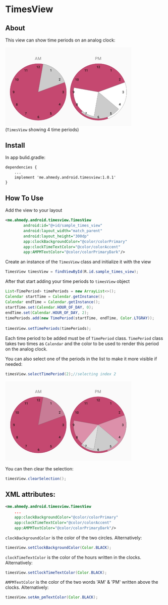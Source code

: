 # TimesView

## About

This view can show time periods on an analog clock:

<img src="images/00.jpg" alt="TimesView showing 4 time periods" width="400"/><br>
(`TimesView` showing 4 time periods)

## Install

In app bulid.gradle:

```
dependencies {
    ...
    implement 'me.ahmedy.android.timesview:1.0.1'
}
```

## How To Use

Add the view to your layout
```xml
<me.ahmedy.android.timesview.TimesView
        android:id="@+id/sample_times_view"
        android:layout_width="match_parent"
        android:layout_height="300dp"
        app:clockBackgroundColor="@color/colorPrimary"
        app:clockTimeTextColor="@color/colorAccent"
        app:AMPMTextColor="@color/colorPrimaryDark"/>
```

Create an instance of the `TimesView` class and initialize it with the view

```java
TimesView timesView = findViewById(R.id.sample_times_view);
```

After that start adding your time periods to `timesView` object

```java
List<TimePeriod> timePeriods = new ArrayList<>();
Calendar startTime = Calendar.getInstance();
Calendar endTime = Calendar.getInstance();
startTime.set(Calendar.HOUR_OF_DAY, 0);
endTime.set(Calendar.HOUR_OF_DAY, 2);
timePeriods.add(new TimePeriod(startTime, endTime, Color.LTGRAY));

timesView.setTimePeriods(timePeriods);
```
Each time period to be added must be of `TimePeriod` class. `TimePeriod` class takes two times as `Calendar` and the color to be used to render this period on the analog clock.


You can also select one of the periods in the list to make it more visible if needed:

```java
timesView.selectTimePeriod(2);//selecting index 2
```

<img src="images/01.jpg" alt="TimesView showing 4 time periods" width="400"/>

You can then clear the selection:

```java
timesView.clearSelection();
```


## XML attributes:

```xml
<me.ahmedy.android.timesview.TimesView
    ...
    app:clockBackgroundColor="@color/colorPrimary"
    app:clockTimeTextColor="@color/colorAccent"
    app:AMPMTextColor="@color/colorPrimaryDark"/>
```
`clockBackgroundColor` is the color of the two circles. Alternatively:
```java
timesView.setClockBackgroundColor(Color.BLACK);
```

`clockTimeTextColor` is the color of the hours written in the clocks. Alternatively:
```java
timesView.setClockTimeTextColor(Color.BLACK);
```

`AMPMTextColor` is the color of the two words 'AM' & 'PM' written above the clocks. Alternatively:
```java
timesView.setAm_pmTextColor(Color.BLACK);
```
